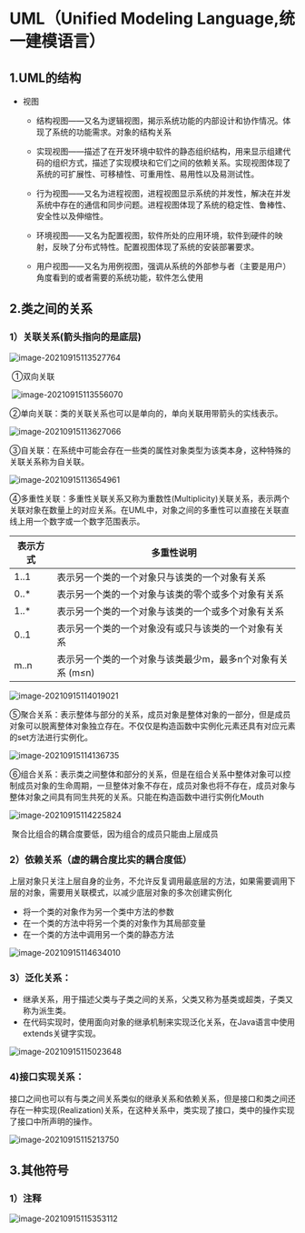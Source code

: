 # UML（Unified Modeling Language,统一建模语言）

## 1.UML的结构

- 视图
  - 结构视图——又名为逻辑视图，揭示系统功能的内部设计和协作情况。体现了系统的功能需求。对象的结构关系
  
  - 实现视图——描述了在开发环境中软件的静态组织结构，用来显示组建代码的组织方式，描述了实现模块和它们之间的依赖关系。实现视图体现了系统的可扩展性、可移植性、可重用性、易用性以及易测试性。
  
  - 行为视图——又名为进程视图，进程视图显示系统的并发性，解决在并发系统中存在的通信和同步问题。进程视图体现了系统的稳定性、鲁棒性、安全性以及伸缩性。
  
     
  
  - 环境视图——又名为配置视图，软件所处的应用环境，软件到硬件的映射，反映了分布式特性。配置视图体现了系统的安装部署要求。
  
  - 用户视图——又名为用例视图，强调从系统的外部参与者（主要是用户）角度看到的或者需要的系统功能，软件怎么使用

## 2.类之间的关系

### 		1）关联关系(箭头指向的是底层)

![image-20210915113527764](C:\Users\hp\AppData\Roaming\Typora\typora-user-images\image-20210915113527764.png)

​		①双向关联

​	![image-20210915113556070](C:\Users\hp\AppData\Roaming\Typora\typora-user-images\image-20210915113556070.png)

​		②单向关联：类的关联关系也可以是单向的，单向关联用带箭头的实线表示。

![image-20210915113627066](C:\Users\hp\AppData\Roaming\Typora\typora-user-images\image-20210915113627066.png)

​		③自关联：在系统中可能会存在一些类的属性对象类型为该类本身，这种特殊的关联关系称为自关联。

![image-20210915113654961](C:\Users\hp\AppData\Roaming\Typora\typora-user-images\image-20210915113654961.png)

​		④多重性关联：多重性关联关系又称为重数性(Multiplicity)关联关系，表示两个关联对象在数量上的对应关系。在UML中，对象之间的多重性可以直接在关联直线上用一个数字或一个数字范围表示。

| **表示方式** | **多重性说明**                                             |
| ------------ | ---------------------------------------------------------- |
| 1..1         | 表示另一个类的一个对象只与该类的一个对象有关系             |
| 0..*         | 表示另一个类的一个对象与该类的零个或多个对象有关系         |
| 1..*         | 表示另一个类的一个对象与该类的一个或多个对象有关系         |
| 0..1         | 表示另一个类的一个对象没有或只与该类的一个对象有关系       |
| m..n         | 表示另一个类的一个对象与该类最少m，最多n个对象有关系 (m≤n) |

![image-20210915114019021](C:\Users\hp\AppData\Roaming\Typora\typora-user-images\image-20210915114019021.png)

​		⑤聚合关系：表示整体与部分的关系，成员对象是整体对象的一部分，但是成员对象可以脱离整体对象独立存在。不仅仅是构造函数中实例化元素还具有对应元素的set方法进行实例化。

![image-20210915114136735](C:\Users\hp\AppData\Roaming\Typora\typora-user-images\image-20210915114136735.png)

​		⑥组合关系：表示类之间整体和部分的关系，但是在组合关系中整体对象可以控制成员对象的生命周期，一旦整体对象不存在，成员对象也将不存在，成员对象与整体对象之间具有同生共死的关系。只能在构造函数中进行实例化Mouth

![image-20210915114225824](C:\Users\hp\AppData\Roaming\Typora\typora-user-images\image-20210915114225824.png)

​		聚合比组合的耦合度要低，因为组合的成员只能由上层成员

### 		2）依赖关系（虚的耦合度比实的耦合度低）

​		上层对象只关注上层自身的业务，不允许反复调用最底层的方法，如果需要调用下层的对象，需要用关联模式，以减少底层对象的多次创建实例化

- 将一个类的对象作为另一个类中方法的参数
- 在一个类的方法中将另一个类的对象作为其局部变量
- 在一个类的方法中调用另一个类的静态方法

![image-20210915114634010](C:\Users\hp\AppData\Roaming\Typora\typora-user-images\image-20210915114634010.png)

### 		3）泛化关系：

- 继承关系，用于描述父类与子类之间的关系，父类又称为基类或超类，子类又称为派生类。
- 在代码实现时，使用面向对象的继承机制来实现泛化关系，在Java语言中使用extends关键字实现。 

![image-20210915115023648](C:\Users\hp\AppData\Roaming\Typora\typora-user-images\image-20210915115023648.png)

### 		4)接口实现关系：

​		接口之间也可以有与类之间关系类似的继承关系和依赖关系，但是接口和类之间还存在一种实现(Realization)关系，在这种关系中，类实现了接口，类中的操作实现了接口中所声明的操作。

![image-20210915115213750](C:\Users\hp\AppData\Roaming\Typora\typora-user-images\image-20210915115213750.png)

## 3.其他符号

### 		1）注释

![image-20210915115353112](C:\Users\hp\AppData\Roaming\Typora\typora-user-images\image-20210915115353112.png)

